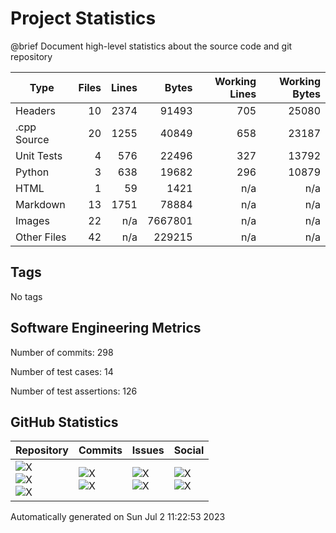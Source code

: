 Project Statistics
==================

@brief Document high-level statistics about the source code and
       git repository

| Type | Files | Lines | Bytes | Working Lines | Working Bytes |
|------|------:|------:|------:|--------------:|--------------:|
|Headers|10|2374|91493|705|25080|
|.cpp Source|20|1255|40849|658|23187|
|Unit Tests|4|576|22496|327|13792|
|Python|3|638|19682|296|10879|
|HTML|1|59|1421|n/a|n/a|
|Markdown|13|1751|78884|n/a|n/a|
|Images|22|n/a|7667801|n/a|n/a|
|Other	Files|42|n/a|229215|n/a|n/a|

## Tags
No tags

## Software Engineering Metrics

Number of commits:  298

Number of test cases:  14

Number of test assertions:  126

## GitHub Statistics
| Repository                           | Commits                   | Issues                  | Social                    |
|--------------------------------------|---------------------------|-------------------------|---------------------------|
| ![X](https://img.shields.io/github/languages/code-size/marknelsonengineer/empire?style=plastic) <br/> ![X](https://img.shields.io/github/repo-size/marknelsonengineer/empire?style=plastic) <br/> ![X](https://img.shields.io/github/contributors/marknelsonengineer/empire?style=plastic) | ![X](https://img.shields.io/github/commit-activity/w/marknelsonengineer/empire?style=plastic) <br/> ![X](https://img.shields.io/github/last-commit/marknelsonengineer/empire?style=plastic) | ![X](https://img.shields.io/github/issues-raw/marknelsonengineer/empire?style=plastic) <br/> ![X](https://img.shields.io/github/issues-closed-raw/marknelsonengineer/empire?style=plastic) | ![X](https://img.shields.io/github/forks/marknelsonengineer/empire?style=plastic) <br/> ![X](https://img.shields.io/github/stars/marknelsonengineer/empire?style=plastic) |

Automatically generated on Sun Jul  2 11:22:53 2023
